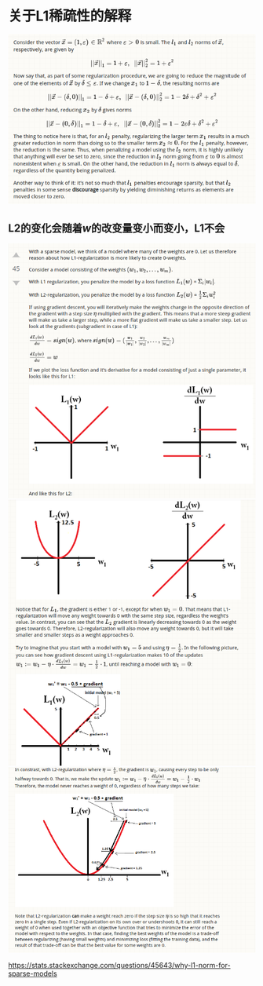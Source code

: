 # 关于L1稀疏性的解释

![](./pic/l1.png)

## L2的变化会随着$w$的改变量变小而变小，L1不会

![](./pic/l1_1.png)
![](./pic/l1_2.png)
![](./pic/l1_3.png)

https://stats.stackexchange.com/questions/45643/why-l1-norm-for-sparse-models
